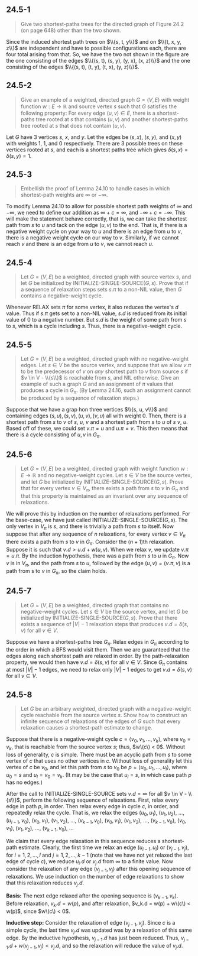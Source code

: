 ## 24.5-1

> Give two shortest-paths trees for the directed graph of Figure 24.2 (on page 648) other than the two shown.

Since the induced shortest path trees on $\\{s, t, y\\}$ and on $\\{t, x, y, z\\}$ are independent and have to possible configurations each, there are four total arising from that. So, we have the two not shown in the figure are the one consisting of the edges $\\{(s, t), (s, y), (y, x), (x, z)\\}$ and the one consisting of the edges $\\{(s, t), (t, y), (t, x), (y, z)\\}$.

## 24.5-2

> Give an example of a weighted, directed graph $G = (V, E)$ with weight function $w: E \rightarrow \mathbb R$ and source vertex $s$ such that $G$ satisfies the following property: For every edge $(u, v) \in E$, there is a shortest-paths tree rooted at $s$ that contains $(u, v)$ and another shortest-paths tree rooted at $s$ that does not contain $(u, v)$.

Let $G$ have $3$ vertices $s$, $x$, and $y$. Let the edges be $(s, x)$, $(s, y)$, and $(x, y)$ with weights $1$, $1$, and $0$ respectively. There are $3$ possible trees on these vertices rooted at $s$, and each is a shortest paths tree which gives $\delta(s, x) = \delta(s, y) = 1$.

## 24.5-3

> Embellish the proof of Lemma 24.10 to handle cases in which shortest-path weights are $\infty$ or $-\infty$.

To modify Lemma 24.10 to allow for possible shortest path weights of $\infty$ and $-\infty$, we need to define our addition as $\infty + c = \infty$, and $-\infty + c = -\infty$. This will make the statement behave correctly, that is, we can take the shortest path from $s$ to $u$ and tack on the edge $(u, v)$ to the end. That is, if there is a negative weight cycle on your way to $u$ and there is an edge from $u$ to $v$, there is a negative weight cycle on our way to $v$. Similarly, if we cannot reach $v$ and there is an edge from $u$ to $v$, we cannot reach $u$.

## 24.5-4

> Let $G = (V, E)$ be a weighted, directed graph with source vertex $s$, and let $G$ be initialized by $\text{INITIALIZE-SINGLE-SOURCE}(G, s)$. Prove that if a sequence of relaxation steps sets $s.\pi$ to a non-$\text{NIL}$ value, then $G$ contains a negative-weight cycle.

Whenever $\text{RELAX}$ sets $\pi$ for some vertex, it also reduces the vertex's $d$ value. Thus if $s.\pi$ gets set to a non-$\text{NIL}$ value, $s.d$ is reduced from its initial value of $0$ to a negative number. But $s.d$ is the weight of some path from $s$ to $s$, which is a cycle including $s$. Thus, there is a negative-weight cycle.

## 24.5-5

> Let $G = (V, E)$ be a weighted, directed graph with no negative-weight edges. Let $s \in V$ be the source vertex, and suppose that we allow $v.\pi$ to be the predecessor of $v$ on _any_ shortest path to $v$ from source $s$ if $v \in V - \\{s\\}$ is reachable from $s$, and $\text{NIL}$ otherwise. Give an example of such a graph $G$ and an assignment of $\pi$ values that produces a cycle in $G_\pi$. (By Lemma 24.16, such an assignment cannot be produced by a sequence of relaxation steps.)

Suppose that we have a grap hon three vertices $\\{s, u, v\\}$ and containing edges $(s, u), (s, v), (u, v), (v, u)$ all with weight $0$. Then, there is a shortest path from $s$ to $v$ of $s$, $u$, $v$ and a shortest path from $s$ to $u$ of $s$ $v$, $u$. Based off of these, we could set $v.\pi = u$ and $u.\pi = v$. This then means that there is a cycle consisting of $u, v$ in $G_\pi$.

## 24.5-6

> Let $G = (V, E)$ be a weighted, directed graph with weight function $w: E \rightarrow \mathbb R$ and no negative-weight cycles. Let $s \in V$ be the source vertex, and let $G$ be initialized by $\text{INITIALIZE-SINGLE-SOURCE}(G, s)$. Prove that for every vertex $v \in V_\pi$, there exists a path from $s$ to $v$ in $G_\pi$ and that this property is maintained as an invariant over any sequence of relaxations.

We will prove this by induction on the number of relaxations performed. For the base-case, we have just called $\text{INITIALIZE-SINGLE-SOURCE}(G, s)$. The only vertex in $V_\pi$ is $s$, and there is trivially a path from $s$ to itself. Now suppose that after any sequence of $n$ relaxations, for every vertex $v \in V_\pi$ there exists a path from $s$ to $v$ in $G_\pi$. Consider the $(n + 1)$th relaxation. Suppose it is such that $v.d > u.d + w(u, v)$. When we relax $v$, we update $v.\pi = u.\pi$. By the induction hypothesis, there was a path from $s$ to $u$ in $G_\pi$. Now $v$ is in $V_\pi$, and the path from $s$ to $u$, followed by the edge $(u,v) = (v.\pi, v)$ is a path from s to $v$ in $G_\pi$, so the claim holds.

## 24.5-7

> Let $G = (V, E)$ be a weighted, directed graph that contains no negative-weight cycles. Let $s \in V$ be the source vertex, and let $G$ be initialized by $\text{INITIALIZE-SINGLE-SOURCE}(G, s)$. Prove that there exists a sequence of $|V| - 1$ relaxation steps that produces $v.d = \delta(s, v)$ for all $v \in V$.

Suppose we have a shortest-paths tree $G_\pi$. Relax edges in $G_\pi$ according to the order in which a BFS would visit them. Then we are guaranteed that the edges along each shortest path are relaxed in order. By the path-relaxation property, we would then have $v.d = \delta(s, v)$ for all $v \in V$. Since $G_\pi$ contains at most $|V| - 1$ edges, we need to relax only $|V| - 1$ edges to get $v.d = \delta(s, v)$ for all $v \in V$.

## 24.5-8

> Let $G$ be an arbitrary weighted, directed graph with a negative-weight cycle reachable from the source vertex $s$. Show how to construct an infinite sequence of relaxations of the edges of $G$ such that every relaxation causes a shortest-path estimate to change.

Suppose that there is a negative-weight cycle $c = \langle v_0, v_1, \ldots, v_k \rangle$, where $v_0 = v_k$, that is reachable from the source vertex $s$; thus, $w\(c\) < 0$. Without loss of generality, $c$ is simple. There must be an acyclic path from $s$ to some vertex of $c$ that uses no other vertices in $c$. Without loss of generality let this vertex of $c$ be $v_0$, and let this path from $s$ to $v_0$ be $p = \langle u_0, u_1, \ldots, u_l \rangle$, where $u_0 = s$ and $u_l = v_0 = v_k$. (It may be the case that $u_l = s$, in which case path $p$ has no edges.)

After the call to $\text{INITIALIZE-SINGLE-SOURCE}$ sets $v.d = \infty$ for all $v \in V - \\{s\\}$, perform the following sequence of relaxations. First, relax every edge in path $p$, in order. Then relax every edge in cycle $c$, in order, and repeatedly relax the cycle. That is, we relax the edges $(u_0, u_1)$, $(u_1, u_2)$, $\ldots$, $(u_{l - 1}, v_0)$, $(v_0, v_1)$, $(v_1, v_2)$, $\ldots$, $(v_{k - 1}, v_0)$, $(v_0, v_1)$, $(v_1, v_2)$, $\ldots$, $(v_{k - 1}, v_0)$, $(v_0, v_1)$, $(v_1, v_2)$, $\ldots$, $(v_{k - 1}, v_0)$, $\ldots$

We claim that every edge relaxation in this sequence reduces a shortest-path estimate. Clearly, the first time we relax an edge $(u_{i - 1}, u_i)$ or $(v_{j - 1}, v_j)$, for $i = 1, 2, \ldots, l$ and $j = 1, 2, \ldots, k - 1$ (note that we have not yet relaxed the last edge of cycle $c$), we reduce $u_i.d$ or $v_j.d$ from $\infty$ to a finite value. Now consider the relaxation of any edge $(v_{j - 1}, v_j)$ after this opening sequence of relaxations. We use induction on the number of edge relaxations to show that this relaxation reduces $v_j.d$.

**Basis:** The next edge relaxed after the opening sequence is $(v_{k - 1}, v_k)$. Before relaxation, $v_k.d = w(p)$, and after relaxation, $v_k.d = w(p) + w\(c\) < w(p)$, since $w\(c\) < 0$.

**Inductive step:** Consider the relaxation of edge $(v_{j - 1}, v_j)$. Since $c$ is a simple cycle, the last time $v_j.d$ was updated was by a relaxation of this same edge. By the inductive hypothesis, $v_{j - 1}.d$ has just been reduced. Thus, $v_{j - 1}.d + w(v_{j - 1}, v_j) < v_j.d$, and so the relaxation will reduce the value of $v_j.d$.
